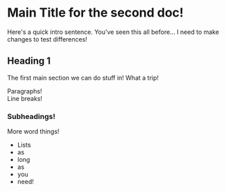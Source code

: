 # Main Title for the second doc!

Here's a quick intro sentence. You've seen this all before... I need to make changes to test differences!

## Heading 1

The first main section we can do stuff in! What a trip!

Paragraphs!  
Line breaks!

### Subheadings!

More word things!

- Lists
- as
- long
- as
- you
- need!